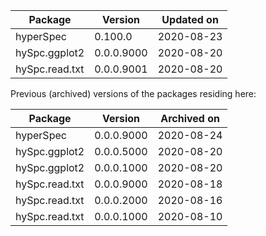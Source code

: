 
Package       | Version       | Updated on    
------------- | ------------- | ------------- 
hyperSpec | 0.100.0 | 2020-08-23
hySpc.ggplot2 | 0.0.0.9000 | 2020-08-20
hySpc.read.txt | 0.0.0.9001 | 2020-08-20

Previous (archived) versions of the packages residing here: 

Package       | Version       | Archived on   
------------- | ------------- | ------------- 
hyperSpec | 0.0.0.9000 | 2020-08-24
hySpc.ggplot2 | 0.0.0.5000 | 2020-08-20
hySpc.ggplot2 | 0.0.0.1000 | 2020-08-20
hySpc.read.txt | 0.0.0.9000 | 2020-08-18
hySpc.read.txt | 0.0.0.2000 | 2020-08-16
hySpc.read.txt | 0.0.0.1000 | 2020-08-10
